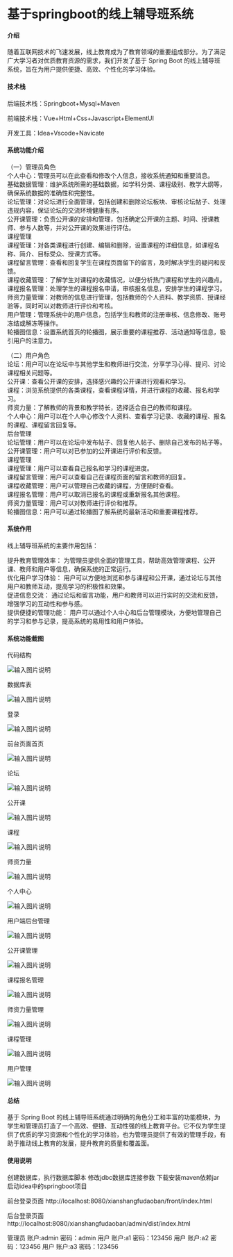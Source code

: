 # 基于springboot的线上辅导班系统

#### 介绍

随着互联网技术的飞速发展，线上教育成为了教育领域的重要组成部分。为了满足广大学习者对优质教育资源的需求，我们开发了基于 Spring Boot 的线上辅导班系统，旨在为用户提供便捷、高效、个性化的学习体验。

#### 技术栈

后端技术栈：Springboot+Mysql+Maven

前端技术栈：Vue+Html+Css+Javascript+ElementUI

开发工具：Idea+Vscode+Navicate

#### 系统功能介绍

（一）管理员角色  
个人中心：管理员可以在此查看和修改个人信息，接收系统通知和重要消息。  
基础数据管理：维护系统所需的基础数据，如学科分类、课程级别、教学大纲等，确保系统数据的准确性和完整性。  
论坛管理：对论坛进行全面管理，包括创建和删除论坛板块、审核论坛帖子、处理违规内容，保证论坛的交流环境健康有序。  
公开课管理：负责公开课的安排和管理，包括确定公开课的主题、时间、授课教师、参与人数等，并对公开课的效果进行评估。  
课程管理  
课程管理：对各类课程进行创建、编辑和删除，设置课程的详细信息，如课程名称、简介、目标受众、授课方式等。  
课程留言管理：查看和回复学生在课程页面留下的留言，及时解决学生的疑问和反馈。  
课程收藏管理：了解学生对课程的收藏情况，以便分析热门课程和学生的兴趣点。  
课程报名管理：处理学生的课程报名申请，审核报名信息，安排学生的课程学习。  
师资力量管理：对教师的信息进行管理，包括教师的个人资料、教学资质、授课经验等，同时可以对教师进行评价和考核。  
用户管理：管理系统中的用户信息，包括学生和教师的注册审核、信息修改、账号冻结或解冻等操作。  
轮播图信息：设置系统首页的轮播图，展示重要的课程推荐、活动通知等信息，吸引用户的注意力。  

（二）用户角色  
论坛：用户可以在论坛中与其他学生和教师进行交流，分享学习心得、提问、讨论课程相关问题等。  
公开课：查看公开课的安排，选择感兴趣的公开课进行观看和学习。  
课程：浏览系统提供的各类课程，查看课程详情，并进行课程的收藏、报名和学习。  
师资力量：了解教师的背景和教学特长，选择适合自己的教师和课程。  
个人中心：用户可以在个人中心修改个人资料、查看学习记录、收藏的课程、报名的课程、课程留言回复等。  
后台管理  
论坛管理：用户可以在论坛中发布帖子、回复他人帖子、删除自己发布的帖子等。  
公开课管理：用户可以对已参加的公开课进行评价和反馈。  
课程管理  
课程管理：用户可以查看自己报名和学习的课程进度。  
课程留言管理：用户可以查看自己在课程页面的留言和教师的回复。  
课程收藏管理：用户可以管理自己收藏的课程，方便随时查看。  
课程报名管理：用户可以取消已报名的课程或重新报名其他课程。  
师资力量管理：用户可以对教师进行评价和推荐。  
轮播图信息：用户可以通过轮播图了解系统的最新活动和重要课程推荐。  

#### 系统作用

线上辅导班系统的主要作用包括：

提升教育管理效率： 为管理员提供全面的管理工具，帮助高效管理课程、公开课、教师和用户等信息，确保系统的正常运行。  
优化用户学习体验： 用户可以方便地浏览和参与课程和公开课，通过论坛与其他用户和教师互动，提高学习的积极性和效果。  
促进信息交流： 通过论坛和留言功能，用户和教师可以进行实时的交流和反馈，增强学习的互动性和参与感。  
提供便捷的管理功能： 用户可以通过个人中心和后台管理模块，方便地管理自己的学习和参与记录，提高系统的易用性和用户体验。  

#### 系统功能截图

代码结构

![输入图片说明](images/2d2a1c1326fec73fcb6798d2669ba96.png)

数据库表

![输入图片说明](images/67d68834a39b726c88d169679fa0c87.png)

登录

![输入图片说明](images/1c3d88a51d385d478998eb84311e70a.png)

前台页面首页

![输入图片说明](images/9f62fc64288e8fc619ee8c8ef2e3ff7.png)

论坛

![输入图片说明](images/1f68d2d746d5b60190d00b0030510eb.png)

公开课

![输入图片说明](images/741298084ad441bf0ac044c19c68ec4.png)

课程

![输入图片说明](images/3c3eb9224b0b98aec8cbc7fb81f4401.png)

师资力量

![输入图片说明](images/89c4df603ec99ca26599a59658a1885.png)

个人中心

![输入图片说明](images/02052e6904edefb640264d42607c2d9.png)

用户端后台管理

![输入图片说明](images/4c6a3d250baef35e5cc3db8d0129eb4.png)

公开课管理

![输入图片说明](images/752bad82f43d606d9dc15c9c6736b91.png)

课程报名管理

![输入图片说明](images/c4c7c0780e5e8b111780b6503702681.png)

师资力量管理

![输入图片说明](images/248248bf37d27a9dcedfd28647cf78e.png)

课程管理

![输入图片说明](images/df7289e1f7cb70208c228862016e9c4.png)

用户管理

![输入图片说明](images/32ab4ed847db81cafe5f86e05e04e41.png)

#### 总结

基于 Spring Boot 的线上辅导班系统通过明确的角色分工和丰富的功能模块，为学生和管理员打造了一个高效、便捷、互动性强的线上教育平台。它不仅为学生提供了优质的学习资源和个性化的学习体验，也为管理员提供了有效的管理手段，有助于推动线上教育的发展，提升教育的质量和覆盖面。

#### 使用说明

创建数据库，执行数据库脚本 修改jdbc数据库连接参数 下载安装maven依赖jar 启动idea中的springboot项目

前台登录页面
http://localhost:8080/xianshangfudaoban/front/index.html

后台登录页面
http://localhost:8080/xianshangfudaoban/admin/dist/index.html

管理员			账户:admin 	密码：admin
用户				账户:a1 		密码：123456
用户				账户:a2 		密码：123456
用户				账户:a3 		密码：123456

